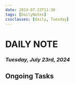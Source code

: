```yaml
---
date: 2024-07-23T11:30
tags: [DailyNotes]
cssclasses: [daily, Tuesday]
---
```

# DAILY NOTE
### *Tuesday, July 23rd, 2024*

## Ongoing Tasks

